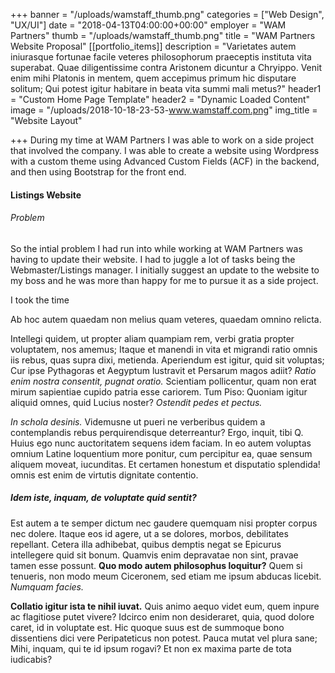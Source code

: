 +++
banner = "/uploads/wamstaff_thumb.png"
categories = ["Web Design", "UX/UI"]
date = "2018-04-13T04:00:00+00:00"
employer = "WAM Partners"
thumb = "/uploads/wamstaff_thumb.png"
title = "WAM Partners Website Proposal"
[[portfolio_items]]
description = "Varietates autem iniurasque fortunae facile veteres philosophorum praeceptis instituta vita superabat. Quae diligentissime contra Aristonem dicuntur a Chryippo. Venit enim mihi Platonis in mentem, quem accepimus primum hic disputare solitum; Qui potest igitur habitare in beata vita summi mali metus?"
header1 = "Custom Home Page Template"
header2 = "Dynamic Loaded Content"
image = "/uploads/2018-10-18-23-53-www.wamstaff.com.png"
img_title = "Website Layout"

+++
During my time at WAM Partners I was able to work on a side project that involved the company. I was able to create a website using Wordpress with a custom theme using Advanced Custom Fields (ACF) in the backend, and then using Bootstrap for the front end.

#### Listings Website 

###### Problem

So the intial problem I had run into while working at WAM Partners was having to update their website. I had to juggle a lot of tasks being the Webmaster/Listings manager. I initially suggest an update to the website to my boss and he was more than happy for me to pursue it as a side project. 

I took the time 

Ab hoc autem quaedam non melius quam veteres, quaedam omnino relicta.

Intellegi quidem, ut propter aliam quampiam rem, verbi gratia propter voluptatem, nos amemus; Itaque et manendi in vita et migrandi ratio omnis iis rebus, quas supra dixi, metienda. Aperiendum est igitur, quid sit voluptas; Cur ipse Pythagoras et Aegyptum lustravit et Persarum magos adiit? _Ratio enim nostra consentit, pugnat oratio._ Scientiam pollicentur, quam non erat mirum sapientiae cupido patria esse cariorem. Tum Piso: Quoniam igitur aliquid omnes, quid Lucius noster? _Ostendit pedes et pectus._

_In schola desinis._ Videmusne ut pueri ne verberibus quidem a contemplandis rebus perquirendisque deterreantur? Ergo, inquit, tibi Q. Huius ego nunc auctoritatem sequens idem faciam. In eo autem voluptas omnium Latine loquentium more ponitur, cum percipitur ea, quae sensum aliquem moveat, iucunditas. Et certamen honestum et disputatio splendida! omnis est enim de virtutis dignitate contentio.

##### Idem iste, inquam, de voluptate quid sentit?

Est autem a te semper dictum nec gaudere quemquam nisi propter corpus nec dolere. Itaque eos id agere, ut a se dolores, morbos, debilitates repellant. Cetera illa adhibebat, quibus demptis negat se Epicurus intellegere quid sit bonum. Quamvis enim depravatae non sint, pravae tamen esse possunt. **Quo modo autem philosophus loquitur?** Quem si tenueris, non modo meum Ciceronem, sed etiam me ipsum abducas licebit. _Numquam facies._

**Collatio igitur ista te nihil iuvat.** Quis animo aequo videt eum, quem inpure ac flagitiose putet vivere? Idcirco enim non desideraret, quia, quod dolore caret, id in voluptate est. Hic quoque suus est de summoque bono dissentiens dici vere Peripateticus non potest. Pauca mutat vel plura sane; Mihi, inquam, qui te id ipsum rogavi? Et non ex maxima parte de tota iudicabis?